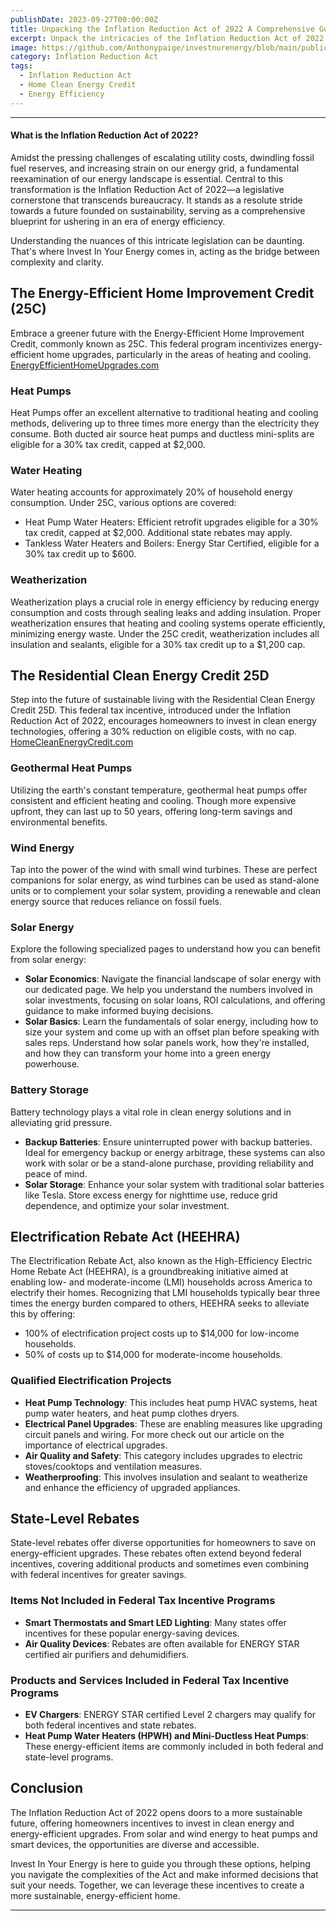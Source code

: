 ```yaml
---
publishDate: 2023-09-27T00:00:00Z
title: Unpacking the Inflation Reduction Act of 2022 A Comprehensive Guide
excerpt: Unpack the intricacies of the Inflation Reduction Act of 2022 with our comprehensive guide. Get insights into the key components and understand how it aims to reshape the energy landscape for homeowners.
image: https://github.com/Anthonypaige/investnurenergy/blob/main/public/images/cover-art/IIYE-1-cover-art.jpg?raw=true
category: Inflation Reduction Act
tags:
  - Inflation Reduction Act
  - Home Clean Energy Credit
  - Energy Efficiency
---
```


---

#### **What is the Inflation Reduction Act of 2022?**

Amidst the pressing challenges of escalating utility costs, dwindling fossil fuel reserves, and increasing strain on our energy grid, a fundamental reexamination of our energy landscape is essential. Central to this transformation is the Inflation Reduction Act of 2022—a legislative cornerstone that transcends bureaucracy. It stands as a resolute stride towards a future founded on sustainability, serving as a comprehensive blueprint for ushering in an era of energy efficiency.

Understanding the nuances of this intricate legislation can be daunting. That's where Invest In Your Energy comes in, acting as the bridge between complexity and clarity.

## **The Energy-Efficient Home Improvement Credit (25C)**

Embrace a greener future with the Energy-Efficient Home Improvement Credit, commonly known as 25C. This federal program incentivizes energy-efficient home upgrades, particularly in the areas of heating and cooling. [EnergyEfficientHomeUpgrades.com](https://EnergyEfficientHomeUpgrades.com)

### **Heat Pumps**

Heat Pumps offer an excellent alternative to traditional heating and cooling methods, delivering up to three times more energy than the electricity they consume. Both ducted air source heat pumps and ductless mini-splits are eligible for a 30% tax credit, capped at $2,000.

### **Water Heating**

Water heating accounts for approximately 20% of household energy consumption. Under 25C, various options are covered:

- Heat Pump Water Heaters: Efficient retrofit upgrades eligible for a 30% tax credit, capped at $2,000. Additional state rebates may apply.
- Tankless Water Heaters and Boilers: Energy Star Certified, eligible for a 30% tax credit up to $600.

### **Weatherization**

Weatherization plays a crucial role in energy efficiency by reducing energy consumption and costs through sealing leaks and adding insulation. Proper weatherization ensures that heating and cooling systems operate efficiently, minimizing energy waste. Under the 25C credit, weatherization includes all insulation and sealants, eligible for a 30% tax credit up to a $1,200 cap.

## **The Residential Clean Energy Credit 25D**

Step into the future of sustainable living with the Residential Clean Energy Credit 25D. This federal tax incentive, introduced under the Inflation Reduction Act of 2022, encourages homeowners to invest in clean energy technologies, offering a 30% reduction on eligible costs, with no cap. [HomeCleanEnergyCredit.com](https://HomeCleanEnergyCredit.com)

### **Geothermal Heat Pumps**

Utilizing the earth's constant temperature, geothermal heat pumps offer consistent and efficient heating and cooling. Though more expensive upfront, they can last up to 50 years, offering long-term savings and environmental benefits.

### **Wind Energy**

Tap into the power of the wind with small wind turbines. These are perfect companions for solar energy, as wind turbines can be used as stand-alone units or to complement your solar system, providing a renewable and clean energy source that reduces reliance on fossil fuels.

### **Solar Energy**

Explore the following specialized pages to understand how you can benefit from solar energy:

- **Solar Economics**: Navigate the financial landscape of solar energy with our dedicated page. We help you understand the numbers involved in solar investments, focusing on solar loans, ROI calculations, and offering guidance to make informed buying decisions.
- **Solar Basics**: Learn the fundamentals of solar energy, including how to size your system and come up with an offset plan before speaking with sales reps. Understand how solar panels work, how they're installed, and how they can transform your home into a green energy powerhouse.

### **Battery Storage**

Battery technology plays a vital role in clean energy solutions and in alleviating grid pressure.

- **Backup Batteries**: Ensure uninterrupted power with backup batteries. Ideal for emergency backup or energy arbitrage, these systems can also work with solar or be a stand-alone purchase, providing reliability and peace of mind.
- **Solar Storage**: Enhance your solar system with traditional solar batteries like Tesla. Store excess energy for nighttime use, reduce grid dependence, and optimize your solar investment.

## **Electrification Rebate Act (HEEHRA)**

The Electrification Rebate Act, also known as the High-Efficiency Electric Home Rebate Act (HEEHRA), is a groundbreaking initiative aimed at enabling low- and moderate-income (LMI) households across America to electrify their homes. Recognizing that LMI households typically bear three times the energy burden compared to others, HEEHRA seeks to alleviate this by offering:

- 100% of electrification project costs up to $14,000 for low-income households.
- 50% of costs up to $14,000 for moderate-income households.

### **Qualified Electrification Projects**

- **Heat Pump Technology**: This includes heat pump HVAC systems, heat pump water heaters, and heat pump clothes dryers.
- **Electrical Panel Upgrades**: These are enabling measures like upgrading circuit panels and wiring. For more check out our article on the importance of electrical upgrades.
- **Air Quality and Safety**: This category includes upgrades to electric stoves/cooktops and ventilation measures.
- **Weatherproofing**: This involves insulation and sealant to weatherize and enhance the efficiency of upgraded appliances.

## **State-Level Rebates**

State-level rebates offer diverse opportunities for homeowners to save on energy-efficient upgrades. These rebates often extend beyond federal incentives, covering additional products and sometimes even combining with federal incentives for greater savings.

### **Items Not Included in Federal Tax Incentive Programs**

- **Smart Thermostats and Smart LED Lighting**: Many states offer incentives for these popular energy-saving devices.
- **Air Quality Devices**: Rebates are often available for ENERGY STAR certified air purifiers and dehumidifiers.

### **Products and Services Included in Federal Tax Incentive Programs**

- **EV Chargers**: ENERGY STAR certified Level 2 chargers may qualify for both federal incentives and state rebates.
- **Heat Pump Water Heaters (HPWH) and Mini-Ductless Heat Pumps**: These energy-efficient items are commonly included in both federal and state-level programs.

## **Conclusion**

The Inflation Reduction Act of 2022 opens doors to a more sustainable future, offering homeowners incentives to invest in clean energy and energy-efficient upgrades. From solar and wind energy to heat pumps and smart devices, the opportunities are diverse and accessible.

Invest In Your Energy is here to guide you through these options, helping you navigate the complexities of the Act and make informed decisions that suit your needs. Together, we can leverage these incentives to create a more sustainable, energy-efficient home.

---




